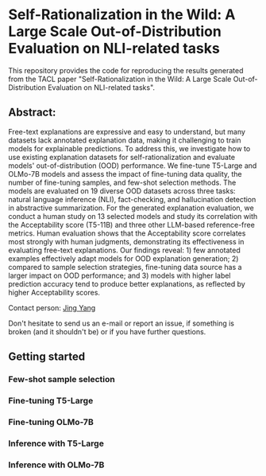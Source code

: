 # Self-Rationalization in the Wild: A Large Scale Out-of-Distribution Evaluation on NLI-related tasks
This repository provides the code for reproducing the results generated from the TACL paper "Self-Rationalization in the Wild: A Large Scale Out-of-Distribution Evaluation on NLI-related tasks".

## Abstract:
Free-text explanations are expressive and easy to understand, but many datasets lack annotated explanation data, making it challenging to train models for explainable predictions. To address this, we investigate how to use existing explanation datasets for self-rationalization and evaluate models' out-of-distribution (OOD) performance. We fine-tune T5-Large and OLMo-7B models and assess the impact of fine-tuning data quality, the number of fine-tuning samples, and few-shot selection methods. The models are evaluated on 19 diverse OOD datasets across three tasks: natural language inference (NLI), fact-checking, and hallucination detection in abstractive summarization. For the generated explanation evaluation, we conduct a human study on 13 selected models and study its correlation with the Acceptability score (T5-11B) and three other LLM-based reference-free metrics. Human evaluation shows that the Acceptability score correlates most strongly with human judgments, demonstrating its effectiveness in evaluating free-text explanations. Our findings reveal: 1) few annotated examples effectively adapt models for OOD explanation generation; 2) compared to sample selection strategies, fine-tuning data source has a larger impact on OOD performance; and 3) models with higher label prediction accuracy tend to produce better explanations, as reflected by higher Acceptability scores.

Contact person: [Jing Yang](jing.yang@tu-berlin.de)

Don't hesitate to send us an e-mail or report an issue, if something is broken (and it shouldn't be) or if you have further questions.

## Getting started

### Few-shot sample selection

### Fine-tuning T5-Large

### Fine-tuning OLMo-7B

### Inference with T5-Large

### Inference with OLMo-7B

